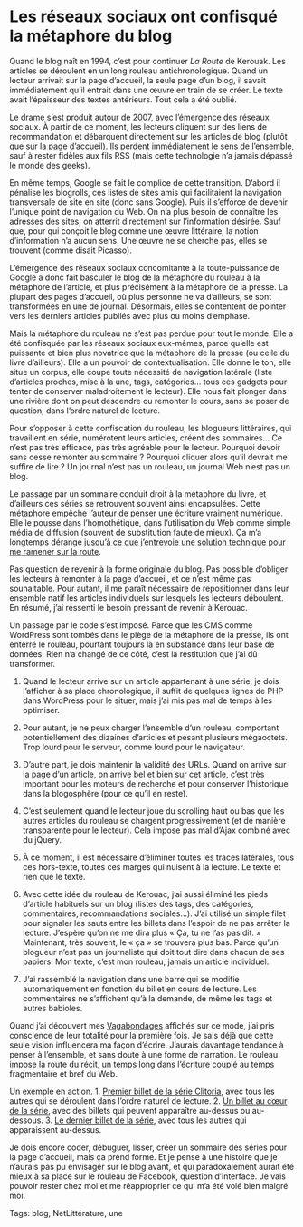 # Les réseaux sociaux ont confisqué la métaphore du blog

Quand le blog naît en 1994, c’est pour continuer *La Route* de Kerouak. Les articles se déroulent en un long rouleau antichronologique. Quand un lecteur arrivait sur la page d’accueil, la seule page d’un blog, il savait immédiatement qu’il entrait dans une œuvre en train de se créer. Le texte avait l’épaisseur des textes antérieurs. Tout cela a été oublié.

Le drame s’est produit autour de 2007, avec l’émergence des réseaux sociaux. À partir de ce moment, les lecteurs cliquent sur des liens de recommandation et débarquent directement sur les articles de blog (plutôt que sur la page d’accueil). Ils perdent immédiatement le sens de l’ensemble, sauf à rester fidèles aux fils RSS (mais cette technologie n’a jamais dépassé le monde des geeks).

En même temps, Google se fait le complice de cette transition. D’abord il pénalise les blogrolls, ces listes de sites amis qui facilitaient la navigation transversale de site en site (donc sans Google). Puis il s’efforce de devenir l’unique point de navigation du Web. On n’a plus besoin de connaître les adresses des sites, on atterrit directement sur l’information désirée. Sauf que, pour qui conçoit le blog comme une œuvre littéraire, la notion d’information n’a aucun sens. Une œuvre ne se cherche pas, elles se trouvent (comme disait Picasso).

L’émergence des réseaux sociaux concomitante à la toute-puissance de Google a donc fait basculer le blog de la métaphore du rouleau à la métaphore de l’article, et plus précisément à la métaphore de la presse. La plupart des pages d’accueil, où plus personne ne va d’ailleurs, se sont transformées en une de journal. Désormais, elles se contentent de pointer vers les derniers articles publiés avec plus ou moins d’emphase.

Mais la métaphore du rouleau ne s’est pas perdue pour tout le monde. Elle a été confisquée par les réseaux sociaux eux-mêmes, parce qu’elle est puissante et bien plus novatrice que la métaphore de la presse (ou celle du livre d’ailleurs). Elle a un pouvoir de contextualisation. Elle donne le ton, elle situe un corpus, elle coupe toute nécessité de navigation latérale (liste d’articles proches, mise à la une, tags, catégories… tous ces gadgets pour tenter de conserver maladroitement le lecteur). Elle nous fait plonger dans une rivière dont on peut descendre ou remonter le cours, sans se poser de question, dans l’ordre naturel de lecture.

Pour s’opposer à cette confiscation du rouleau, les blogueurs littéraires, qui travaillent en série, numérotent leurs articles, créent des sommaires… Ce n’est pas très efficace, pas très agréable pour le lecteur. Pourquoi devoir sans cesse remonter au sommaire ? Pourquoi cliquer alors qu’il devrait me suffire de lire ? Un journal n’est pas un rouleau, un journal Web n’est pas un blog.

Le passage par un sommaire conduit droit à la métaphore du livre, et d’ailleurs ces séries se retrouvent souvent ainsi encapsulées. Cette métaphore empêche l’auteur de penser une écriture vraiment numérique. Elle le pousse dans l’homothétique, dans l’utilisation du Web comme simple média de diffusion (souvent de substitution faute de mieux). Ça m’a longtemps dérangé [jusqu’à ce que j’entrevoie une solution technique pour me ramener sur la route](/2014/10/26/ce-qui-manque-au-blog-ou-la-revolution-litteraire/).

Pas question de revenir à la forme originale du blog. Pas possible d’obliger les lecteurs à remonter à la page d’accueil, et ce n’est même pas souhaitable. Pour autant, il me paraît nécessaire de repositionner dans leur ensemble natif les articles individuels sur lesquels les lecteurs déboulent. En résumé, j’ai ressenti le besoin pressant de revenir à Kerouac.

Un passage par le code s’est imposé. Parce que les CMS comme WordPress sont tombés dans le piège de la métaphore de la presse, ils ont enterré le rouleau, pourtant toujours là en substance dans leur base de données. Rien n’a changé de ce côté, c’est la restitution que j’ai dû transformer.

1. Quand le lecteur arrive sur un article appartenant à une série, je dois l’afficher à sa place chronologique, il suffit de quelques lignes de PHP dans WordPress pour le situer, mais j’ai mis pas mal de temps à les optimiser.

2. Pour autant, je ne peux charger l’ensemble d’un rouleau, comportant potentiellement des dizaines d’articles et pesant plusieurs mégaoctets. Trop lourd pour le serveur, comme lourd pour le navigateur.

3. D’autre part, je dois maintenir la validité des URLs. Quand on arrive sur la page d’un article, on arrive bel et bien sur cet article, c’est très important pour les moteurs de recherche et pour conserver l’historique dans la blogosphère (pour ce qu’il en reste).

4. C’est seulement quand le lecteur joue du scrolling haut ou bas que les autres articles du rouleau se chargent progressivement (et de manière transparente pour le lecteur). Cela impose pas mal d’Ajax combiné avec du jQuery.

5. À ce moment, il est nécessaire d’éliminer toutes les traces latérales, tous ces hors-texte, toutes ces marges qui nuisent à la lecture. Le texte et rien que le texte.

6. Avec cette idée du rouleau de Kerouac, j’ai aussi éliminé les pieds d’article habituels sur un blog (listes des tags, des catégories, commentaires, recommandations sociales…). J’ai utilisé un simple filet pour signaler les sauts entre les billets dans l’espoir de ne pas arrêter la lecture. J’espère qu’on ne me dira plus « Ça, tu ne l’as pas dit. » Maintenant, très souvent, le « ça » se trouvera plus bas. Parce qu’un blogueur n’est pas un journaliste qui doit tout dire dans chacun de ses papiers. Mon texte, c’est mon rouleau, jamais un article individuel.

7. J’ai rassemblé la navigation dans une barre qui se modifie automatiquement en fonction du billet en cours de lecture. Les commentaires ne s’affichent qu’à la demande, de même les tags et autres babioles.

Quand j’ai découvert mes [Vagabondages](/2014/11/13/le-je-lappareil-photo-et-limprimante/1/) affichés sur ce mode, j’ai pris conscience de leur totalité pour la première fois. Je sais déjà que cette seule vision influencera ma façon d’écrire. J’aurais davantage tendance à penser à l’ensemble, et sans doute à une forme de narration. Le rouleau impose la route du récit, un temps long dans l’écriture couplé au temps fragmentaire et bref du Web.

Un exemple en action.
1\. [Premier billet de la série Clitoria](/2014/11/10/clitoria-chapitre-1/), avec tous les autres qui se déroulent dans l’ordre naturel de lecture.
2\. [Un billet au cœur de la série](/2014/11/20/clitoria-chapitre-4/), avec des billets qui peuvent apparaître au-dessus ou au-dessous.
3\. [Le dernier billet de la série](/2014/12/01/clitoria-chapitre-7), avec tous les autres qui apparaissent au-dessus.

Je dois encore coder, débuguer, lisser, créer un sommaire des séries pour la page d’accueil, mais ça prend forme. Et je pense à une histoire que je n’aurais pas pu envisager sur le blog avant, et qui paradoxalement aurait été mieux à sa place sur le rouleau de Facebook, question d’interface. Je vais pouvoir rester chez moi et me réapproprier ce qui m’a été volé bien malgré moi.

Tags: blog, NetLittérature, une
